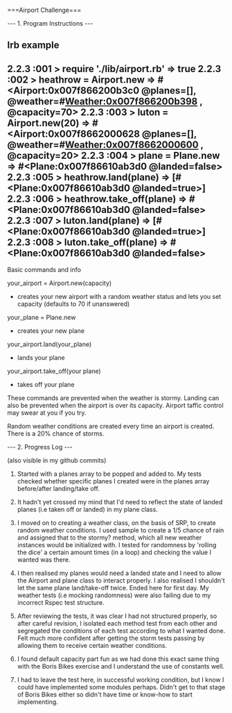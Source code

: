 ===Airport Challenge===

--- 1. Program Instructions ---

Irb example
------------------------------------------
2.2.3 :001 > require './lib/airport.rb'
 => true
2.2.3 :002 > heathrow = Airport.new
 => #<Airport:0x007f866200b3c0 @planes=[], @weather=#<Weather:0x007f866200b398>
 , @capacity=70>
2.2.3 :003 > luton = Airport.new(20)
 => #<Airport:0x007f8662000628 @planes=[], @weather=#<Weather:0x007f8662000600>
 , @capacity=20>
2.2.3 :004 > plane = Plane.new
 => #<Plane:0x007f86610ab3d0 @landed=false>
2.2.3 :005 > heathrow.land(plane)
 => [#<Plane:0x007f86610ab3d0 @landed=true>]
2.2.3 :006 > heathrow.take_off(plane)
 => #<Plane:0x007f86610ab3d0 @landed=false>
2.2.3 :007 > luton.land(plane)
 => [#<Plane:0x007f86610ab3d0 @landed=true>]
2.2.3 :008 > luton.take_off(plane)
 => #<Plane:0x007f86610ab3d0 @landed=false>
--------------------------------------------

Basic commands and info

your_airport = Airport.new(capacity)        
- creates your new airport with a random weather status and lets you set capacity
(defaults to 70 if unanswered)

your_plane = Plane.new                      
- creates your new plane

your_airport.land(your_plane)         
- lands your plane

your_airport.take_off(your plane)
- takes off your plane

These commands are prevented when the weather is stormy. Landing can also be
prevented when the airport is over its capacity. Airport taffic control may
swear at you if you try.

Random weather conditions are created every time an airport is created. There
is a 20% chance of storms.

--- 2. Progress Log ---

(also visible in my github commits)

1. Started with a planes array to be popped and added to. My tests checked
   whether specific planes I created were in the planes array before/after
   landing/take off.

2. It hadn't yet crossed my mind that I'd need to reflect the state of landed
   planes (i.e taken off or landed) in my plane class.

3. I moved on to creating a weather class, on the basis of SRP, to create
   random weather conditions. I used sample to create a 1/5 chance of rain
   and assigned that to the stormy? method, which all new weather instances
   would be initialized with. I tested for randomness by 'rolling the dice'
   a certain amount times (in a loop) and checking the value I wanted was
   there.

4. I then realised my planes would need a landed state and I need to
   allow the Airport and plane class to interact properly. I also realised I
   shouldn't let the same plane land/take-off twice. Ended here for first day.
   My weather tests (i.e mocking randomness) were also failing due
   to my incorrect Rspec test structure.

5. After reviewing the tests, it was clear I had not structured properly,
   so after careful revision, I isolated each method test from each other and
   segregated the conditions of each test according to what I wanted done.
   Felt much more confident after getting the storm tests passing by allowing
   them to receive certain weather conditions.

6. I found default capacity part fun as we had done this exact same thing with
   the Boris Bikes exercise and I understand the use of constants well.

7. I had to leave the test here, in successful working condition, but I know
   I could have implemented some modules perhaps. Didn't get to that stage of
   Boris Bikes either so didn't have time or know-how to start implementing.
